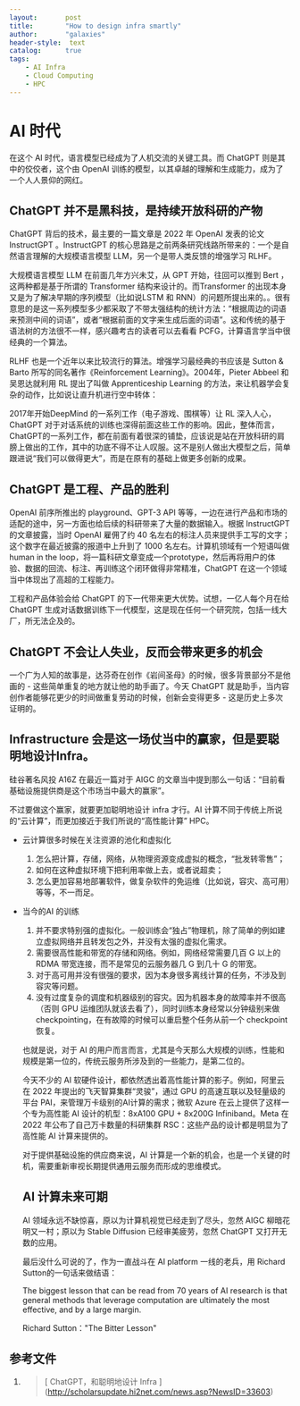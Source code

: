 ```yaml
---
layout:       post
title:        "How to design infra smartly"
author:       "galaxies"
header-style:  text
catalog:      true
tags:
    - AI Infra
    - Cloud Computing
    - HPC
---
```


# AI 时代
在这个 AI 时代，语言模型已经成为了人机交流的关键工具。而 ChatGPT 则是其中的佼佼者，这个由 OpenAI 训练的模型，以其卓越的理解和生成能力，成为了一个人人景仰的网红。

## ChatGPT 并不是黑科技，是持续开放科研的产物
ChatGPT 背后的技术，最主要的一篇文章是 2022 年 OpenAI 发表的论文 InstructGPT 。InstructGPT 的核心思路是之前两条研究线路所带来的：一个是自然语言理解的大规模语言模型 LLM，另一个是带人类反馈的增强学习 RLHF。

大规模语言模型 LLM 在前面几年方兴未艾，从 GPT 开始，往回可以推到 Bert ，这两种都是基于所谓的 Transformer 结构来设计的。而Transformer 的出现本身又是为了解决早期的序列模型（比如说LSTM 和 RNN）的问题所提出来的。。很有意思的是这一系列模型多少都采取了不带太强结构的统计方法：“根据周边的词语来预测中间的词语”，或者“根据前面的文字来生成后面的词语”。这和传统的基于语法树的方法很不一样，感兴趣考古的读者可以去看看 PCFG，计算语言学当中很经典的一个算法。

RLHF 也是一个近年以来比较流行的算法。增强学习最经典的书应该是 Sutton & Barto 所写的同名著作《Reinforcement Learning》。2004年，Pieter Abbeel 和吴恩达就利用 RL 提出了叫做 Apprenticeship Learning 的方法，来让机器学会复杂的动作，比如说让直升机进行空中转体：

2017年开始DeepMind 的一系列工作（电子游戏、围棋等）让 RL 深入人心，ChatGPT 对于对话系统的训练也深得前面这些工作的影响。因此，整体而言，ChatGPT的一系列工作，都在前面有着很深的铺垫，应该说是站在开放科研的肩膀上做出的工作，其中的功底不得不让人叹服。这不是别人做出大模型之后，简单跟进说“我们可以做得更大”，而是在原有的基础上做更多创新的成果。

## ChatGPT 是工程、产品的胜利

OpenAI 前序所推出的 playground、GPT-3 API 等等，一边在进行产品和市场的适配的途中，另一方面也给后续的科研带来了大量的数据输入。根据 InstructGPT 的文章披露，当时 OpenAI 雇佣了约 40 名左右的标注人员来提供手工写的文字；这个数字在最近披露的报道中上升到了 1000 名左右。计算机领域有一个短语叫做 human in the loop，将一篇科研文章变成一个prototype，然后再将用户的体验、数据的回流、标注、再训练这个闭环做得非常精准，ChatGPT 在这一个领域当中体现出了高超的工程能力。

工程和产品体验会给 ChatGPT 的下一代带来更大优势。试想，一亿人每个月在给 ChatGPT 生成对话数据训练下一代模型，这是现在任何一个研究院，包括一线大厂，所无法企及的。

## ChatGPT 不会让人失业，反而会带来更多的机会

一个广为人知的故事是，达芬奇在创作《岩间圣母》的时候，很多背景部分不是他画的 - 这些简单重复的地方就让他的助手画了。今天 ChatGPT 就是助手，当内容创作者能够花更少的时间做重复劳动的时候，创新会变得更多 - 这是历史上多次证明的。

## Infrastructure 会是这一场仗当中的赢家，但是要聪明地设计Infra。
硅谷著名风投 A16Z 在最近一篇对于 AIGC 的文章当中提到那么一句话：“目前看基础设施提供商是这个市场当中最大的赢家”。

不过要做这个赢家，就要更加聪明地设计 infra 才行。AI 计算不同于传统上所说的“云计算”，而更加接近于我们所说的“高性能计算” HPC。

* 云计算很多时候在关注资源的池化和虚拟化
    1. 怎么把计算，存储，网络，从物理资源变成虚拟的概念，“批发转零售”；
    2. 如何在这种虚拟环境下把利用率做上去，或者说超卖；
    3. 怎么更加容易地部署软件，做复杂软件的免运维（比如说，容灾、高可用）等等，不一而足。
* 当今的AI 的训练
    1. 并不要求特别强的虚拟化。一般训练会“独占”物理机，除了简单的例如建立虚拟网络并且转发包之外，并没有太强的虚拟化需求。
    2. 需要很高性能和带宽的存储和网络。例如，网络经常需要几百 G 以上的 RDMA 带宽连接，而不是常见的云服务器几 G 到几十 G 的带宽。
    3. 对于高可用并没有很强的要求，因为本身很多离线计算的任务，不涉及到容灾等问题。
    4. 没有过度复杂的调度和机器级别的容灾。因为机器本身的故障率并不很高（否则 GPU 运维团队就该去看了），同时训练本身经常以分钟级别来做 checkpointing，在有故障的时候可以重启整个任务从前一个 checkpoint 恢复。

    也就是说，对于 AI 的用户而言而言，尤其是今天那么大规模的训练，性能和规模是第一位的，传统云服务所涉及到的一些能力，是第二位的。

    今天不少的 AI 软硬件设计，都依然透出着高性能计算的影子。例如，阿里云在 2022 年提出的飞天智算集群“灵骏”，通过 GPU 的高速互联以及轻量级的平台 PAI，来管理万卡级别的AI计算的需求；微软 Azure 在云上提供了这样一个专为高性能 AI 设计的机型：8xA100 GPU + 8x200G Infiniband。Meta 在 2022 年公布了自己万卡数量的科研集群 RSC：这些产品的设计都是明显为了高性能 AI 计算来提供的。

    对于提供基础设施的供应商来说，AI 计算是一个新的机会，也是一个关键的时机，需要重新审视长期提供通用云服务而形成的思维模式。

    ## AI 计算未来可期

    AI 领域永远不缺惊喜，原以为计算机视觉已经走到了尽头，忽然 AIGC 柳暗花明又一村；原以为 Stable Diffusion 已经审美疲劳，忽然 ChatGPT 又打开无数的应用。

    最后没什么可说的了，作为一直战斗在 AI platform 一线的老兵，用 Richard Sutton的一句话来做结语：

    The biggest lesson that can be read from 70 years of AI research is that general methods that leverage computation are ultimately the most effective, and by a large margin.

    Richard Sutton："The Bitter Lesson"


## 参考文件

1. >[ ChatGPT，和聪明地设计 Infra ]
   (http://scholarsupdate.hi2net.com/news.asp?NewsID=33603) 
